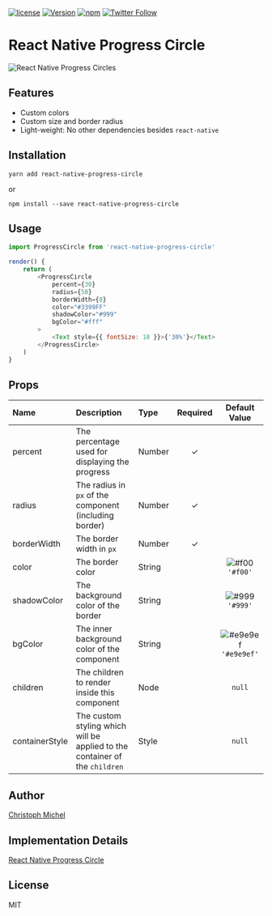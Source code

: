 [![license](https://img.shields.io/github/license/mashape/apistatus.svg)]()
[![Version](https://img.shields.io/npm/v/react-native-progress-circle.svg)](https://www.npmjs.com/package/react-native-progress-circle)
[![npm](https://img.shields.io/npm/dt/react-native-progress-circle.svg)](https://www.npmjs.com/package/react-native-progress-circle)
[![Twitter Follow](https://img.shields.io/twitter/follow/cmichelio.svg?style=social&label=Follow)](https://twitter.com/cmichelio)

# React Native Progress Circle

![React Native Progress Circles](/README/featured.png?raw=true "React Native Progress Circles")

## Features

* Custom colors
* Custom size and border radius
* Light-weight: No other dependencies besides `react-native`

## Installation

`yarn add react-native-progress-circle`

or

`npm install --save react-native-progress-circle`

## Usage

```javascript
import ProgressCircle from 'react-native-progress-circle'

render() {
    return (
        <ProgressCircle
            percent={30}
            radius={50}
            borderWidth={8}
            color="#3399FF"
            shadowColor="#999"
            bgColor="#fff"
        >
            <Text style={{ fontSize: 18 }}>{'30%'}</Text>
        </ProgressCircle>
    )
}
```

## Props
| Name | Description | Type | Required | Default Value |
| :--- | :----- | :--- | :---: | :---: |
| percent | The percentage used for displaying the progress | Number | ✓ |  |
| radius | The radius in `px` of the component (including border) | Number | ✓ |  |
| borderWidth | The border width in `px` | Number | ✓ |  |
| color | The border color | String |  | ![#f00](https://placehold.it/15/f00/000000?text=+) `'#f00'` |
| shadowColor | The background color of the border | String |  | ![#999](https://placehold.it/15/999/000000?text=+) `'#999'` |
| bgColor | The inner background color of the component  | String |  | ![#e9e9ef](https://placehold.it/15/e9e9ef/000000?text=+) `'#e9e9ef'` |
| children | The children to render inside this component | Node |  | `null` |
| containerStyle | The custom styling which will be applied to the container of the `children` | Style |  | `null` |

## Author

[Christoph Michel](http://cmichel.io)

## Implementation Details

[React Native Progress Circle](http://cmichel.io/react-native-progress-circle)

## License

MIT

